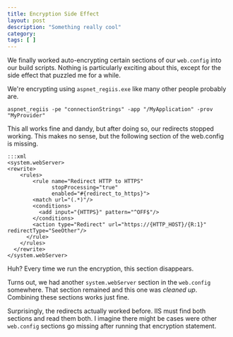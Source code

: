 ```yaml
---
title: Encryption Side Effect
layout: post
description: "Something really cool"
category:
tags: [ ]
---
```


We finally worked auto-encrypting certain sections of our `web.config` into our build scripts. Nothing is particularly exciting about this, except for the side effect that puzzled  me for a while.

We're encrypting using `aspnet_regiis.exe` like many other people probably are.

    aspnet_regiis -pe "connectionStrings" -app "/MyApplication" -prov "MyProvider"

This all works fine and dandy, but after doing so, our redirects stopped working. This makes no sense, but the following section of the web.config is missing.

    :::xml
    <system.webServer>
	<rewrite>
	    <rules>
            <rule name="Redirect HTTP to HTTPS"
                  stopProcessing="true"
                  enabled="#{redirect_to_https}">
            <match url="(.*)"/>
            <conditions>
              <add input="{HTTPS}" pattern="^OFF$"/>
            </conditions>
            <action type="Redirect" url="https://{HTTP_HOST}/{R:1}" redirectType="SeeOther"/>
          </rule>
        </rules>
      </rewrite>
    </system.webServer>

Huh? Every time we run the encryption, this section disappears.

Turns out, we had another `system.webServer` section in the `web.config` somewhere. That section remained and this one was _cleaned up_. Combining these sections works just fine.

Surprisingly, the redirects actually worked before. IIS must find both sections and read them both. I imagine there might be cases were other `web.config` sections go missing after running that encryption statement.
